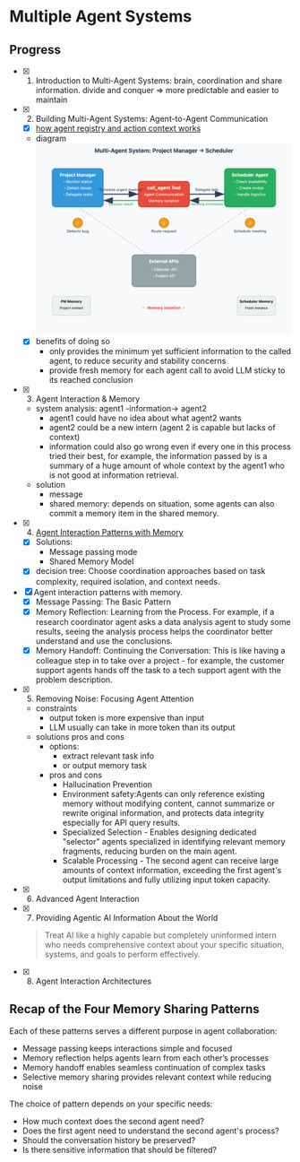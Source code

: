 # Multiple Agent Systems

## Progress

- [x] 01. Introduction to Multi-Agent Systems: brain, coordination and share information. divide and conquer => more predictable and easier to maintain
- [x] 02. Building Multi-Agent Systems: Agent-to-Agent Communication
  - [x] [how agent registry and action context works](./codebase.md#how-to-do-agent-discovery)
  - diagram
    ![x](./a-2-a-c.png)
  - [x] benefits of doing so
    - only provides the minimum yet sufficient information to the called agent, to reduce security and stability concerns
    - provide fresh memory for each agent call to avoid LLM sticky to its reached conclusion
- [x] 03. Agent Interaction & Memory
  - system analysis: agent1 -information-> agent2
    - agent1 could have no idea about what agent2 wants
    - agent2 could be a new intern (agent 2 is capable but lacks of context)
    - information could also go wrong even if every one in this process tried their best, for example, the information passed by is a summary of a huge amount of whole context by the agent1 who is not good at information retrieval.
  - solution
    - message
    - shared memory: depends on situation, some agents can also commit a memory item in the shared memory.
- [x] 04. [Agent Interaction Patterns with Memory](./03.agent-interaction-and-memory.md)
  - [x] Solutions:
    - Message passing mode
    - Shared Memory Model
  - [x] decision tree: Choose coordination approaches based on task complexity, required isolation, and context needs.
- [x] Agent interaction patterns with memory.
  - [x] Message Passing: The Basic Pattern
  - [x] Memory Reflection: Learning from the Process. For example, if a research coordinator agent asks a data analysis agent to study some results, seeing the analysis process helps the coordinator better understand and use the conclusions.
  - [x] Memory Handoff: Continuing the Conversation: This is like having a colleague step in to take over a project - for example, the customer support agents hands off the task to a tech support agent with the problem description.
- [x] 05. Removing Noise: Focusing Agent Attention
  - constraints
    - output token is more expensive than input
    - LLM usually can take in more token than its output
  - solutions pros and cons
    - options:
      - extract relevant task info
      - or output memory task
    - pros and cons
      - Hallucination Prevention
      - Environment safety:Agents can only reference existing memory without modifying content, cannot summarize or rewrite original information, and protects data integrity especially for API query results.
      - Specialized Selection - Enables designing dedicated "selector" agents specialized in identifying relevant memory fragments, reducing burden on the main agent.
      - Scalable Processing - The second agent can receive large amounts of context information, exceeding the first agent's output limitations and fully utilizing input token capacity.
- [x] 06. Advanced Agent Interaction
- [x] 07. Providing Agentic AI Information About the World
  > Treat AI like a highly capable but completely uninformed intern who needs comprehensive context about your specific situation, systems, and goals to perform effectively.
- [x] 08. Agent Interaction Architectures

## Recap of the Four Memory Sharing Patterns

Each of these patterns serves a different purpose in agent collaboration:

- Message passing keeps interactions simple and focused
- Memory reflection helps agents learn from each other’s processes
- Memory handoff enables seamless continuation of complex tasks
- Selective memory sharing provides relevant context while reducing noise

The choice of pattern depends on your specific needs:

- How much context does the second agent need?
- Does the first agent need to understand the second agent's process?
- Should the conversation history be preserved?
- Is there sensitive information that should be filtered?
